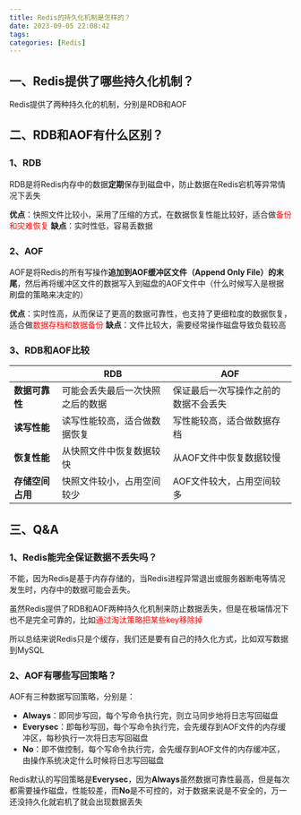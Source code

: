 ```yaml
---
title: Redis的持久化机制是怎样的？
date: 2023-09-05 22:08:42
tags:
categories: [Redis]
---
```


## 一、Redis提供了哪些持久化机制？
Redis提供了两种持久化的机制，分别是RDB和AOF

## 二、RDB和AOF有什么区别？
### 1、RDB
RDB是将Redis内存中的数据**定期**保存到磁盘中，防止数据在Redis宕机等异常情况下丢失

**优点**：快照文件比较小，采用了压缩的方式，在数据恢复性能比较好，适合做<font color=red>备份和灾难恢复</font>
**缺点**：实时性低，容易丢数据

### 2、AOF
AOF是将Redis的所有写操作**追加到AOF缓冲区文件（Append Only File）的末尾**，然后再将缓冲区文件的数据写入到磁盘的AOF文件中（什么时候写入是根据刷盘的策略来决定的）

**优点**：实时性高，从而保证了更高的数据可靠性，也支持了更细粒度的数据恢复，适合做<font color=red>数据存档和数据备份</font>
**缺点**：文件比较大，需要经常操作磁盘导致负载较高

### 3、RDB和AOF比较
||RDB|AOF|
|-------------|-------------|-------------|
|**数据可靠性**|可能会丢失最后一次快照之后的数据|保证最后一次写操作之前的数据不会丢失|
|**读写性能**|读写性能较高，适合做数据恢复|写性能较高，适合做数据存档|
|**恢复性能**|从快照文件中恢复数据较快|从AOF文件中恢复数据较慢|
|**存储空间占用**|快照文件较小，占用空间较少|AOF文件较大，占用空间较多|

## 三、Q&A
### 1、Redis能完全保证数据不丢失吗？
不能，因为Redis是基于内存存储的，当Redis进程异常退出或服务器断电等情况发生时，内存中的数据可能会丢失。

虽然Redis提供了RDB和AOF两种持久化机制来防止数据丢失，但是在极端情况下也不是完全可靠的，比如<font color=red>通过淘汰策略把某些key移除掉</font>

所以总结来说Redis只是个缓存，我们还是要有自己的持久化方式，比如双写数据到MySQL

### 2、AOF有哪些写回策略？
AOF有三种数据写回策略，分别是：
* **Always**：即同步写回，每个写命令执行完，则立马同步地将日志写回磁盘
* **Everysec**：即每秒写回，每个写命令执行完，会先缓存到AOF文件的内存缓冲区，每秒执行一次将日志写回磁盘
* **No**：即不做控制，每个写命令执行完，会先缓存到AOF文件的内存缓冲区，由操作系统决定什么时候将日志写回磁盘

Redis默认的写回策略是**Everysec**，因为**Always**虽然数据可靠性最高，但是每次都需要操作磁盘，性能较差，而**No**是不可控的，对于数据来说是不安全的，万一还没持久化就宕机了就会出现数据丢失